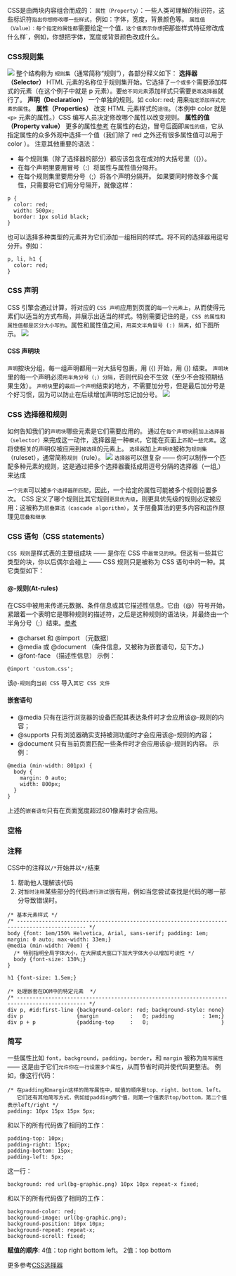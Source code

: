 CSS是由两块内容组合而成的：
`属性（Property）`：一些人类可理解的标识符，这些标识符`指出你想修改哪一些样式`，例如：字体，宽度，背景颜色等。
`属性值（Value）：每个指定的属性都`需要给定一个值`，这个值表示你想`把那些样式特征修改成什么样`，例如，你想把字体，宽度或背景颜色改成什么。

### CSS规则集
![](http://pt2sht59w.bkt.clouddn.com/blog_imgs/css_declaration.png)
整个结构称为 `规则集`（通常简称“规则”），各部分释义如下：
**选择器（Selector）**
HTML 元素的名称位于规则集开始。它选择了`一个或多个`需要添加样式的元素（在这个例子中就是 p 元素）。要`给不同元素`添加样式只需要`更改选择器`就行了。
**声明（Declaration）**
一个单独的规则。如 color: red; 用来`指定添加样式元素的属性`。
**属性（Properties）**
改变 HTML 元素样式的`途径`。（本例中 color 就是 `<p>` 元素的属性。）CSS 编写人员决定修改哪个属性以改变规则。
**属性的值（Property value）**
更多的属性[参考](https://developer.mozilla.org/zh-CN/docs/Web/CSS/Reference)
在属性的右边，冒号后面即`属性的值`，它从指定属性的众多外观中选择一个值（我们除了 red 之外还有很多属性值可以用于 color ）。
注意其他重要的语法：

- 每个规则集（除了选择器的部分）都应该包含在成对的大括号里（{}）。
- 在每个声明里要用冒号（:）将属性与属性值分隔开。
- 在每个规则集里要用分号（;）将各个声明分隔开。
如果要同时修改多个属性，只需要将它们用分号隔开，就像这样：
```
p {
  color: red;
  width: 500px;
  border: 1px solid black;
}
```
也可以选择多种类型的元素并为它们添加一组相同的样式。将不同的选择器用逗号分开。例如：
```
p, li, h1 {
  color: red;
}
```

### CSS 声明
CSS 引擎会通过计算，将对应的 `CSS 声明`应用到页面的`每一个元素上`，从而使得元素们以适当的方式布局，并展示出适当的样式。特别需要记住的是，`CSS 的属性和属性值都是区分大小写的`。属性和属性值之间，`用英文半角冒号 (:) 隔离`，如下图所示。
![](http://pt2sht59w.bkt.clouddn.com/blog_imgs/css_syntax___declaration.png)

#### CSS 声明块
`声明`按块分组，每一组声明都用一对大括号包裹，用 ({) 开始，用 (}) 结束。
`声明块`里的每一个声明必须`用半角分号（;）分隔`，否则代码会不生效（至少不会按预期结果生效）。
`声明块`里的`最后一个声明`结束的地方，不需要加分号，但是最后加分号是个好习惯，因为可以防止在后续增加声明时忘记加分号。
![](http://pt2sht59w.bkt.clouddn.com/blog_imgs/declarations-block.png.png)

### CSS 选择器和规则
如何告知我们的`声明块`哪些元素是它们需要应用的。
通过在`每个声明块`前`加上选择器（selector）`来完成这一动作，选择器是一种`模式`，它能在页面上`匹配一些元素`。这将使相关的声明仅被应用到`被选择`的元素上。
`选择器`加上`声明块`被称为`规则集`（ruleset），通常简称`规则`（rule）。
![](http://pt2sht59w.bkt.clouddn.com/blog_imgs/css_syntax_ruleset.png.png)
`选择器`可以很复杂 —— 你可以制作一个匹配多种元素的规则，这是通过把多个选择器囊括成用逗号分隔的选择器（一组,）来达成

`一个元素`可以被`多个选择器所匹配`，因此，一个给定的属性可能被多个规则设置多次。 CSS 定义了哪个规则比其它规则`更具优先级`，则更具优先级的规则必定被应用：这被称为`层叠算法（cascade algorithm）`，关于层叠算法的更多内容和运作原理见`层叠和继承`

### CSS 语句（CSS statements）
`CSS 规则`是样式表的主要组成块 —— 是你在 CSS 中`最常见的块`。但这有一些其它类型的块，你以后偶尔会碰上 —— CSS 规则只是被称为 CSS 语句中的一种。其它类型如下：
#### @-规则(At-rules) 
在CSS中被用来传递元数据、条件信息或其它描述性信息。它由（@）符号开始，紧跟着一个表明它是哪种规则的描述符，之后是这种规则的语法块，并最终由一个半角分号（;）结束。[参考](https://developer.mozilla.org/zh-CN/docs/Web/CSS/At-rule)
- @charset 和 @import （元数据）
- @media 或 @document （条件信息，又被称为嵌套语句，见下方。)
- @font-face （描述性信息）
示例：
```
@import 'custom.css';
```
该`@-规则`向`当前 CSS` 导入`其它 CSS 文件`
#### 嵌套语句 
- @media 只有在运行浏览器的设备匹配其表达条件时才会应用该@-规则的内容；
- @supports 只有浏览器确实支持被测功能时才会应用该@-规则的内容；
- @document 只有当前页面匹配一些条件时才会应用该@-规则的内容。
示例：
```
@media (min-width: 801px) {
  body {
    margin: 0 auto;
    width: 800px;
  }
}
```
上述的`嵌套语句`只有在页面宽度超过801像素时才会应用。

### 空格

### 注释
CSS中的注释以` /* `开始并以` */ `结束
1. 帮助他人理解该代码
2. 对`暂时注释`某些部分的代码`进行测试`很有用，例如当您尝试查找是代码的哪一部分导致错误时。
```
/* 基本元素样式 */
/* -------------------------------------------------------------------------------------------- */
body {font: 1em/150% Helvetica, Arial, sans-serif; padding: 1em; margin: 0 auto; max-width: 33em;}
@media (min-width: 70em) {
  /* 特别指明全局字体大小，在大屏或大窗口下加大字体大小以增加可读性 */
  body {font-size: 130%;}
}

h1 {font-size: 1.5em;}

/* 处理嵌套在DOM中的特定元素  */
/* -------------------------------------------------------------------------------------------- */
div p, #id:first-line {background-color: red; background-style: none}
div p                 {margin          :   0; padding         : 1em;}
div p + p             {padding-top     :   0;                       }
```

### 简写
一些属性比如 `font`，`background`，`padding`，`border`，和 `margin` 被称为`简写属性` —— 这是由于它们`允许你在一行设置多个属性`，从而节省时间并使代码更整洁。
例如，像这行代码：
```
/* 在padding和margin这样的简写属性中，赋值的顺序是top、right、bottom、left。 
   它们还有其他简写方式，例如给padding两个值，则第一个值表示top/bottom，第二个值表示left/right */
padding: 10px 15px 15px 5px;
```
和以下的所有代码做了相同的工作：
```
padding-top: 10px;
padding-right: 15px;
padding-bottom: 15px;
padding-left: 5px;
```
这一行：
```
background: red url(bg-graphic.png) 10px 10px repeat-x fixed;
```
和以下的所有代码做了相同的工作：
```
background-color: red;
background-image: url(bg-graphic.png);
background-position: 10px 10px;
background-repeat: repeat-x;
background-scroll: fixed;
````

**赋值的顺序**:
4值：top right bottom left。
2值：top bottom

更多参考[CSS选择器](https://developer.mozilla.org/zh-CN/docs/Web/CSS/Reference)